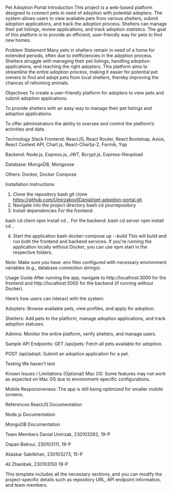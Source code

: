 
Pet Adoption Portal
Introduction
This project is a web-based platform designed to connect pets in need of adoption with potential adopters. The system allows users to view available pets from various shelters, submit adoption applications, and track the adoption process. Shelters can manage their pet listings, review applications, and track adoption statistics. The goal of this platform is to provide an efficient, user-friendly way for pets to find new homes.

Problem Statement
Many pets in shelters remain in need of a home for extended periods, often due to inefficiencies in the adoption process. Shelters struggle with managing their pet listings, handling adoption applications, and reaching the right adopters. This platform aims to streamline the entire adoption process, making it easier for potential pet owners to find and adopt pets from local shelters, thereby improving the chances of rehoming animals.

Objectives
To create a user-friendly platform for adopters to view pets and submit adoption applications.

To provide shelters with an easy way to manage their pet listings and adoption applications.

To offer administrators the ability to oversee and control the platform’s activities and data.

Technology Stack
Frontend: ReactJS, React Router, React Bootstrap, Axios, React Context API, Chart.js, React-Chartjs-2, Formik, Yup

Backend: Node.js, Express.js, JWT, Bcrypt.js, Express-fileupload

Database: MongoDB, Mongoose

Others: Docker, Docker Compose

Installation Instructions


1. Clone the repository
bash
git clone https://github.com/UmirzakovIIDanial/pet-adoption-portal.git
2. Navigate into the project directory
bash
cd yourrepository
3. Install dependencies
For the frontend:

bash
cd client
npm install
cd ..
For the backend:
bash
cd server
npm install
cd ..

4. Start the application
bash
docker-compose up --build
This will build and run both the frontend and backend services. If you're running the application locally without Docker, you can use npm start in the respective folders.

Note: Make sure you have .env files configured with necessary environment variables (e.g., database connection strings).

Usage Guide
After running the app, navigate to http://localhost:3000 for the frontend and http://localhost:5000 for the backend (if running without Docker).

Here’s how users can interact with the system:

Adopters: Browse available pets, view profiles, and apply for adoption.

Shelters: Add pets to the platform, manage adoption applications, and track adoption statuses.

Admins: Monitor the entire platform, verify shelters, and manage users.

Sample API Endpoints:
GET /api/pets: Fetch all pets available for adoption.

POST /api/adopt: Submit an adoption application for a pet.

Testing
We haven't test


Known Issues / Limitations (Optional)
Mac OS: Some features may not work as expected on Mac OS due to environment-specific configurations.

Mobile Responsiveness: The app is still being optimized for smaller mobile screens.

References
ReactJS Documentation

Node.js Documentation

MongoDB Documentation

Team Members
Danial Umirzak, 230103262, 19-P

Ospan Beknur, 230103111, 19-P

Aliaskar Sabitkhan, 230103273, 15-P

Ali Zhanibek, 230103150 19-P

This template includes all the necessary sections, and you can modify the project-specific details such as repository URL, API endpoint information, and team members.















